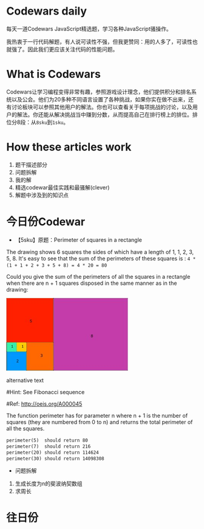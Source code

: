 # Codewars daily
每天一道Codewars JavaScript精选题，学习各种JavaScript骚操作。

我热衷于一行代码解题，有人说可读性不强，但我更赞同：用的人多了，可读性也就强了。因此我们更应该关注代码的性能问题。

# What is Codewars
Codewars让学习编程变得非常有趣，参照游戏设计理念，他们提供积分和排名系统以及公会。他们为20多种不同语言设置了各种挑战，如果你实在做不出来，还有讨论板块可以参照其他用户的解法。你也可以查看关于每项挑战的讨论，以及用户的解法。你还能从解决挑战当中赚到分数，从而提高自己在排行榜上的排位。排位分8段：从`8sku`到`1sku`。

# How these articles work
1. 题干描述部分
2. 问题拆解
3. 我的解
4. 精选codewar最佳实践和最骚解(clever)
5. 解题中涉及到的知识点

# 今日份Codewar
- 【5sku】原题：Perimeter of squares in a rectangle

The drawing shows 6 squares the sides of which have a length of 1, 1, 2, 3, 5, 8. It's easy to see that the sum of the perimeters of these squares is : `4 * (1 + 1 + 2 + 3 + 5 + 8) = 4 * 20 = 80`

Could you give the sum of the perimeters of all the squares in a rectangle when there are n + 1 squares disposed in the same manner as in the drawing:

![](images/fibonacci-rectangle.jpg)

alternative text

#Hint: See Fibonacci sequence

#Ref: http://oeis.org/A000045

The function perimeter has for parameter n where n + 1 is the number of squares (they are numbered from 0 to n) and returns the total perimeter of all the squares.
```
perimeter(5)  should return 80
perimeter(7)  should return 216
perimeter(20) should return 114624
perimeter(30) should return 14098308
```

- 问题拆解

1. 生成长度为n的斐波纳契数组
2. 求周长


# 往日份



